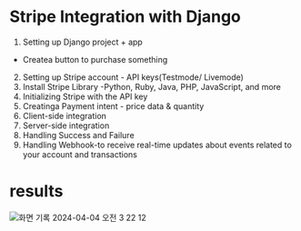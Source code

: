 # Stripe Integration with Django

1. Setting up Django project + app
- Createa button to purchase something
2. Setting up Stripe account - API keys(Testmode/ Livemode)
3. Install Stripe Library -Python, Ruby, Java, PHP, JavaScript, and more
4. Initializing Stripe with the API key
5. Creatinga Payment intent - price data & quantity
6. Client-side integration
7. Server-side integration
8. Handling Success and Failure
9. Handling Webhook-to receive real-time updates about events related to your account and transactions

# results
![화면 기록 2024-04-04 오전 3 22 12](https://github.com/ark0723/django_payment/assets/34089914/e25bc16e-f8e2-45a2-970e-d81527403581)
